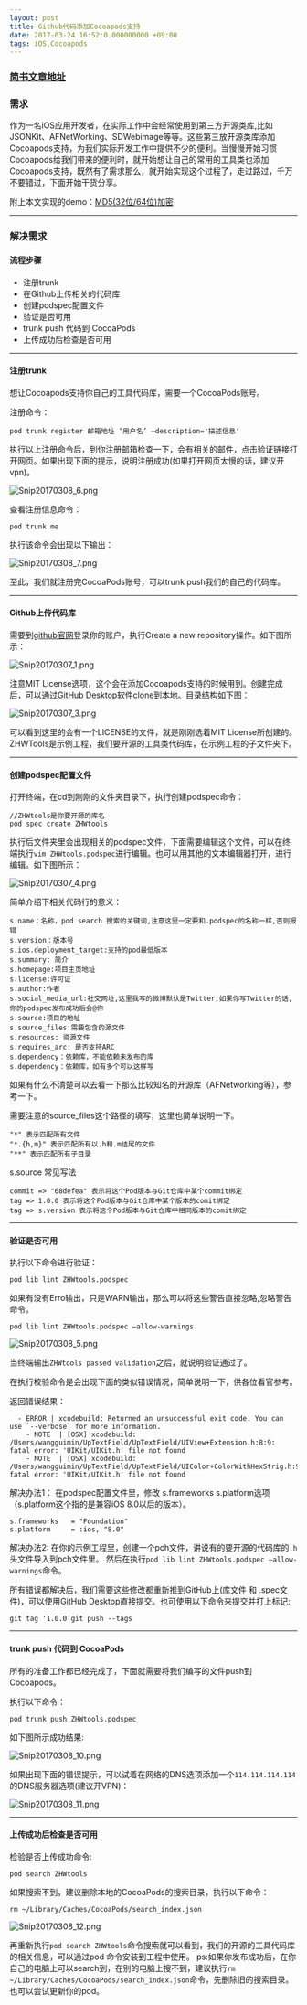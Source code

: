 ```yaml
---
layout: post
title: Github代码添加Cocoapods支持
date: 2017-03-24 16:52:0.000000000 +09:00
tags: iOS,Cocoapods
---
```


### [简书文章地址](http://www.jianshu.com/p/b9a28b6ab1e1)

### 需求
作为一名iOS应用开发者，在实际工作中会经常使用到第三方开源类库,比如JSONKit、AFNetWorking、SDWebimage等等。这些第三放开源类库添加Cocoapods支持，为我们实际开发工作中提供不少的便利。当慢慢开始习惯Cocoapods给我们带来的便利时，就开始想让自己的常用的工具类也添加Cocoapods支持，既然有了需求那么，就开始实现这个过程了，走过路过，千万不要错过，下面开始干货分享。

附上本文实现的demo：[MD5(32位/64位)加密](https://github.com/hnxyzhw/ZHWTools)

---

### 解决需求

#### 流程步骤

* 注册trunk
* 在Github上传相关的代码库
* 创建podspec配置文件
* 验证是否可用
* trunk push 代码到 CocoaPods
* 上传成功后检查是否可用

----

#### 注册trunk

想让Cocoapods支持你自己的工具代码库，需要一个CocoaPods账号。

注册命令：

```
pod trunk register 邮箱地址 ‘用户名’ —description='描述信息'
```

执行以上注册命令后，到你注册邮箱检查一下，会有相关的邮件，点击验证链接打开网页。如果出现下面的提示，说明注册成功(如果打开网页太慢的话，建议开vpn)。

![Snip20170308_6.png](http://upload-images.jianshu.io/upload_images/683658-6723883136b4936e.png?imageMogr2/auto-orient/strip%7CimageView2/2/w/620)

查看注册信息命令：

```
pod trunk me
```

执行该命令会出现以下输出：

![Snip20170308_7.png](http://upload-images.jianshu.io/upload_images/683658-b24c45fa712eec29.png?imageMogr2/auto-orient/strip%7CimageView2/2/w/1240)

至此，我们就注册完CocoaPods账号，可以trunk push我们的自己的代码库。

---

#### Github上传代码库

需要到[github官网](https://github.com)登录你的账户，执行Create a new repository操作。如下图所示：

![Snip20170307_1.png](http://upload-images.jianshu.io/upload_images/683658-44e142257a88b855.png?imageMogr2/auto-orient/strip%7CimageView2/2/w/620)

注意MIT License选项，这个会在添加Cocoapods支持的时候用到。创建完成后，可以通过GitHub Desktop软件clone到本地。目录结构如下图：

![Snip20170307_3.png](http://upload-images.jianshu.io/upload_images/683658-fdc6448a0f9384ae.png?imageMogr2/auto-orient/strip%7CimageView2/2/w/620)

可以看到这里的会有一个LICENSE的文件，就是刚刚选着MIT License所创建的。ZHWTools是示例工程，我们要开源的工具类代码库，在示例工程的子文件夹下。

---

#### 创建podspec配置文件

打开终端，在cd到刚刚的文件夹目录下，执行创建podspec命令：

```
//ZHWtools是你要开源的库名
pod spec create ZHWtools
```
执行后文件夹里会出现相关的podspec文件，下面需要编辑这个文件，可以在终端执行`vim ZHWtools.podspec`进行编辑。也可以用其他的文本编辑器打开，进行编辑。如下图所示：

![Snip20170307_4.png](http://upload-images.jianshu.io/upload_images/683658-4b8c342899c9aa06.png?imageMogr2/auto-orient/strip%7CimageView2/2/w/620)

简单介绍下相关代码行的意义：

```
s.name：名称，pod search 搜索的关键词,注意这里一定要和.podspec的名称一样,否则报错
s.version：版本号
s.ios.deployment_target:支持的pod最低版本
s.summary: 简介
s.homepage:项目主页地址
s.license:许可证
s.author:作者
s.social_media_url:社交网址,这里我写的微博默认是Twitter,如果你写Twitter的话,你的podspec发布成功后会@你
s.source:项目的地址
s.source_files:需要包含的源文件
s.resources: 资源文件
s.requires_arc: 是否支持ARC
s.dependency：依赖库，不能依赖未发布的库
s.dependency：依赖库，如有多个可以这样写
```
如果有什么不清楚可以去看一下那么比较知名的开源库（AFNetworking等），参考一下。

需要注意的source_files这个路径的填写，这里也简单说明一下。

```
"*" 表示匹配所有文件
"*.{h,m}" 表示匹配所有以.h和.m结尾的文件
"**" 表示匹配所有子目录
```

s.source 常见写法

```
commit => "68defea" 表示将这个Pod版本与Git仓库中某个commit绑定
tag => 1.0.0 表示将这个Pod版本与Git仓库中某个版本的comit绑定
tag => s.version 表示将这个Pod版本与Git仓库中相同版本的comit绑定
```

---

#### 验证是否可用

执行以下命令进行验证：

```
pod lib lint ZHWtools.podspec
```
如果有没有Erro输出，只是WARN输出，那么可以将这些警告直接忽略,忽略警告命令。

```
pod lib lint ZHWtools.podspec —allow-warnings
```

![Snip20170308_5.png](http://upload-images.jianshu.io/upload_images/683658-43cfefd961cc48ca.png?imageMogr2/auto-orient/strip%7CimageView2/2/w/1240)

当终端输出`ZHWtools passed validation`之后，就说明验证通过了。

在执行校验命令是会出现下面的类似错误情况，简单说明一下，供各位看官参考。

返回错误结果：

```
  - ERROR | xcodebuild: Returned an unsuccessful exit code. You can use `--verbose` for more information.
    - NOTE  | [OSX] xcodebuild:  /Users/wangguimin/UpTextField/UpTextField/UIView+Extension.h:8:9: fatal error: 'UIKit/UIKit.h' file not found
    - NOTE  | [OSX] xcodebuild:  /Users/wangguimin/UpTextField/UpTextField/UIColor+ColorWithHexStrig.h:9:9: fatal error: 'UIKit/UIKit.h' file not found
```
解决办法1：
在podspec配置文件里，修改 s.frameworks s.platform选项（s.platform这个指的是兼容iOS 8.0以后的版本）。

```
s.frameworks   = "Foundation"
s.platform     = :ios, "8.0"
```
解决办法2:
在你的示例工程里，创建一个pch文件，讲说有的要开源的代码库的`.h`头文件导入到pch文件里。
然后在执行`pod lib lint ZHWtools.podspec —allow-warnings`命令。

所有错误都解决后，我们需要这些修改都重新推到GitHub上(库文件 和 .spec文件)，可以使用GitHub Desktop直接提交。也可使用以下命令来提交并打上标记:

```
git tag '1.0.0'git push --tags
```
---

#### trunk push 代码到 CocoaPods

所有的准备工作都已经完成了，下面就需要将我们编写的文件push到Cocoapods。

执行以下命令：

```
pod trunk push ZHWtools.podspec
```
如下图所示成功结果:

![Snip20170308_10.png](http://upload-images.jianshu.io/upload_images/683658-affe15d528b90258.png?imageMogr2/auto-orient/strip%7CimageView2/2/w/1240)

如果出现下面的错误提示，可以试着在网络的DNS选项添加一个`114.114.114.114`的DNS服务器选项(建议开VPN)：

![Snip20170308_11.png](http://upload-images.jianshu.io/upload_images/683658-fcec678f2f6f0cf8.png?imageMogr2/auto-orient/strip%7CimageView2/2/w/620)

---

#### 上传成功后检查是否可用

检验是否上传成功命令:

```
pod search ZHWtools
```

如果搜索不到，建议删除本地的CocoaPods的搜索目录，执行以下命令：

```
rm ~/Library/Caches/CocoaPods/search_index.json
```

![Snip20170308_12.png](http://upload-images.jianshu.io/upload_images/683658-8b6d45e50522b4d2.png?imageMogr2/auto-orient/strip%7CimageView2/2/w/1240)

再重新执行`pod search ZHWtools`命令搜索就可以看到，我们的开源的工具代码库的相关信息，可以通过pod 命令安装到工程中使用。
ps:如果你发布成功后，在你自己的电脑上可以search到，在别的电脑上搜不到，建议执行`rm ~/Library/Caches/CocoaPods/search_index.json`命令，先删除旧的搜索目录。也可以尝试更新你的pod。


